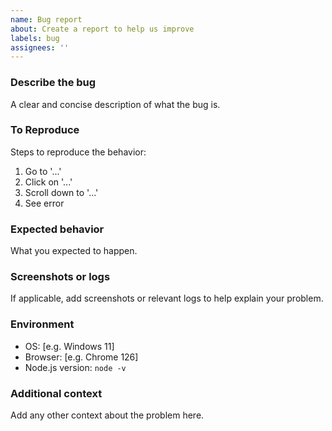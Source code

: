 ```yaml
---
name: Bug report
about: Create a report to help us improve
labels: bug
assignees: ''
---
```


### Describe the bug
A clear and concise description of what the bug is.

### To Reproduce
Steps to reproduce the behavior:
1. Go to '...'
2. Click on '...'
3. Scroll down to '...'
4. See error

### Expected behavior
What you expected to happen.

### Screenshots or logs
If applicable, add screenshots or relevant logs to help explain your problem.

### Environment
- OS: [e.g. Windows 11]
- Browser: [e.g. Chrome 126]
- Node.js version: `node -v`

### Additional context
Add any other context about the problem here.

